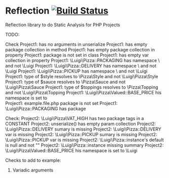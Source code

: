 Reflection [![Build Status](https://secure.travis-ci.org/phpDocumentor/Reflection.png)](http://travis-ci.org/phpDocumentor/Reflection)
==========

Reflection library to do Static Analysis for PHP Projects


TODO:


Check
Project1: has no arguments in unserialize 
Project1: has empty package collection in method
Project1: has empty package collection in property
Project1: package is not set in class
Project1: has empty var collection in property
Project1: \Luigi\Pizza::PACKAGING has namespace \ and not \Luigi
Project1: \Luigi\Pizza::DELIVERY has namespace \ and not \Luigi
Project1: \Luigi\Pizza::PICKUP has namespace \ and not \Luigi
Project1: type of $style resolves to \Pizza\Style and not \Luigi\Pizza\Style
Project1: type of $sauce resolves to \Pizza\Sauce and not \Luigi\Pizza\Sauce
Project1: type of $toppings resolves to \Pizza\Topping and not \Luigi\Pizza\Topping
Project1: \Luigi\Pizza\Valued::BASE_PRICE his namespace is set to \
Project1: example.file.php package is not set
Project1: \Luigi\Pizza::PACKAGING has package

Check:
Project2: \Luigi\Pizza\VAT_HIGH has two package tags in a CONSTANT
Project2: unserialize() has empty param collection
Project2: \Luigi\Pizza::DELIVERY sumary is missing
Project2: \Luigi\Pizza::DELIVERY var is missing
Project2: \Luigi\Pizza::PICKUP sumary is missing
Project2: \Luigi\Pizza::PICKUP var is missing
Project2: \Luigi\Pizza::instance's default is null and not ""
Project2: \Luigi\Pizza::instance missing summary
Project2: \Luigi\Pizza\Valued::BASE_PRICE his namespace is set to \Luigi

Checks to add to example:

1. Variadic arguments